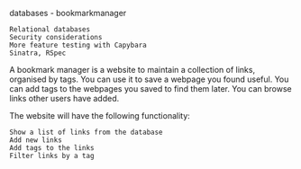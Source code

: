databases - bookmarkmanager

    Relational databases
    Security considerations
    More feature testing with Capybara
    Sinatra, RSpec

A bookmark manager is a website to maintain a collection of links, organised by tags. You can use it to save a webpage you found useful. You can add tags to the webpages you saved to find them later. You can browse links other users have added.

The website will have the following functionality:

    Show a list of links from the database
    Add new links
    Add tags to the links
    Filter links by a tag


